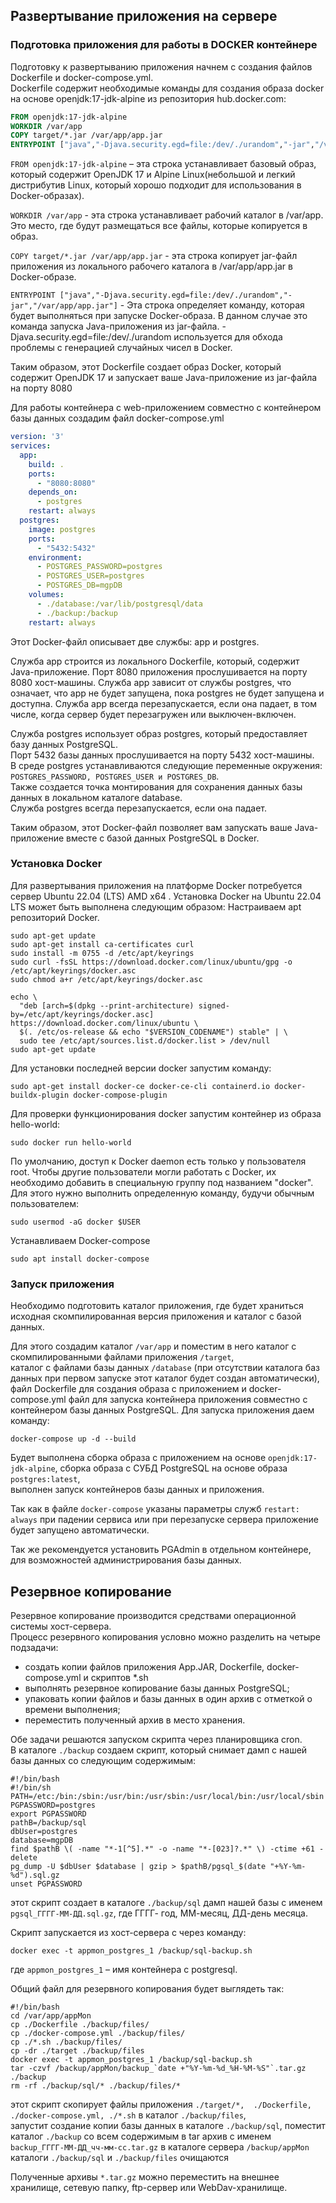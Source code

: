 ## Развертывание приложения на сервере
### Подготовка приложения для работы в DOCKER контейнере
Подготовку к развертыванию приложения начнем с создания файлов Dockerfile и docker-compose.yml.  
Dockerfile содержит необходимые команды для создания образа docker на основе openjdk:17-jdk-alpine из репозитория hub.docker.com:
```Dockerfile
FROM openjdk:17-jdk-alpine
WORKDIR /var/app
COPY target/*.jar /var/app/app.jar
ENTRYPOINT ["java","-Djava.security.egd=file:/dev/./urandom","-jar","/var/app/app.jar"]
```
```FROM openjdk:17-jdk-alpine``` – эта строка устанавливает базовый образ, который содержит OpenJDK 17 и Alpine Linux(небольшой и легкий дистрибутив Linux, который хорошо подходит для использования в Docker-образах).

```WORKDIR /var/app``` - эта строка устанавливает рабочий каталог в /var/app. Это место, где будут размещаться все файлы, которые копируется в образ.

```COPY target/*.jar /var/app/app.jar``` - эта строка копирует jar-файл приложения из локального рабочего каталога в /var/app/app.jar в Docker-образе.

```ENTRYPOINT ["java","-Djava.security.egd=file:/dev/./urandom","-jar","/var/app/app.jar"]``` - Эта строка определяет команду, которая будет выполняться при запуске Docker-образа. В данном случае это команда запуска Java-приложения из jar-файла. -Djava.security.egd=file:/dev/./urandom используется для обхода проблемы с генерацией случайных чисел в Docker.

Таким образом, этот Dockerfile создает образ Docker, который содержит OpenJDK 17 и запускает ваше Java-приложение из jar-файла на порту 8080

Для работы контейнера с web-приложением совместно с контейнером базы данных создадим файл docker-compose.yml
```YAML
version: '3'
services:
  app:
    build: .
    ports:
      - "8080:8080"
    depends_on:
      - postgres
    restart: always
  postgres:
    image: postgres
    ports:
      - "5432:5432"
    environment:
      - POSTGRES_PASSWORD=postgres
      - POSTGRES_USER=postgres
      - POSTGRES_DB=mgpDB
    volumes:
      - ./database:/var/lib/postgresql/data
      - ./backup:/backup
    restart: always
```
Этот Docker-файл описывает две службы: app и postgres.

Служба app строится из локального Dockerfile, который, содержит Java-приложение. Порт 8080 приложения прослушивается на порту 8080 хост-машины. Служба app зависит от службы postgres, что означает, что app не будет запущена, пока postgres не будет запущена и доступна. Служба app всегда перезапускается, если она падает, в том числе, когда сервер будет перезагружен или выключен-включен.

Служба postgres использует образ postgres, который предоставляет базу данных PostgreSQL.  
Порт 5432 базы данных прослушивается на порту 5432 хост-машины.  
В среде postgres устанавливаются следующие переменные окружения: ```POSTGRES_PASSWORD, POSTGRES_USER и POSTGRES_DB```.  
Также создается точка монтирования для сохранения данных базы данных в локальном каталоге database.  
Служба postgres всегда перезапускается, если она падает.

Таким образом, этот Docker-файл позволяет вам запускать ваше Java-приложение вместе с базой данных PostgreSQL в Docker.

### Установка Docker
Для развертывания приложения на платформе Docker потребуется сервер Ubuntu 22.04 (LTS) AMD x64 .
Установка Docker на Ubuntu 22.04 LTS может быть выполнена следующим образом:
Настраиваем apt репозиторий Docker.
```shell
sudo apt-get update
sudo apt-get install ca-certificates curl
sudo install -m 0755 -d /etc/apt/keyrings
sudo curl -fsSL https://download.docker.com/linux/ubuntu/gpg -o /etc/apt/keyrings/docker.asc
sudo chmod a+r /etc/apt/keyrings/docker.asc

echo \
  "deb [arch=$(dpkg --print-architecture) signed-by=/etc/apt/keyrings/docker.asc] https://download.docker.com/linux/ubuntu \
  $(. /etc/os-release && echo "$VERSION_CODENAME") stable" | \
  sudo tee /etc/apt/sources.list.d/docker.list > /dev/null
sudo apt-get update
```
Для установки последней версии docker запустим команду:
```shell
sudo apt-get install docker-ce docker-ce-cli containerd.io docker-buildx-plugin docker-compose-plugin
```

Для проверки функционирования docker запустим контейнер из образа hello-world:
```shell
sudo docker run hello-world
```
По умолчанию, доступ к Docker daemon есть только у пользователя root. Чтобы другие пользователи могли работать с Docker, их необходимо добавить в специальную группу под названием "docker".
Для этого нужно выполнить определенную команду, будучи обычным пользователем:
```shell
sudo usermod -aG docker $USER
```
Устанавливаем Docker-compose
```shell
sudo apt install docker-compose
```
### Запуск приложения
Необходимо подготовить каталог приложения, где будет храниться исходная скомпилированная версия приложения и каталог с базой данных.

Для этого создадим каталог ```/var/app``` и поместим в него каталог с скомпилированными файлами приложения ```/target```,  
каталог с файлами базы данных ```/database``` (при отсутствии каталога баз данных при первом запуске этот каталог будет создан автоматически), файл Dockerfile для создания образа с приложением и docker-compose.yml файл для запуска контейнера приложения совместно с контейнером базы данных PostgreSQL.
Для запуска приложения даем команду:
```shell
docker-compose up -d --build
```
Будет выполнена сборка образа с приложением на основе ```openjdk:17-jdk-alpine```, сборка образа c СУБД PostgreSQL на основе образа ```postgres:latest```,  
выполнен запуск контейнеров базы данных и приложения.

Так как в файле ``docker-compose`` указаны параметры служб ```restart: always``` при падении сервиса или при перезапуске сервера приложение будет запущено автоматически.

Так же рекомендуется установить PGAdmin в отдельном контейнере, для возможностей администрирования базы данных. 

## Резервное копирование
Резервное копирование производится средствами операционной системы хост-сервера.  
Процесс резервного копирования условно можно разделить на четыре подзадачи:
* создать копии файлов приложения App.JAR, Dockerfile, docker-compose.yml и скриптов *.sh
* выполнять резервное копирование базы данных PostgreSQL;
* упаковать копии файлов и базы данных в один архив с отметкой о времени выполнения;
* переместить полученный архив в место хранения.

Обе задачи решаются запуском скрипта через планировщика cron.  
В каталоге ```./backup``` создаем скрипт, который снимает дамп с нашей базы данных со следующим содержимым:
```shell
#!/bin/bash
#!/bin/sh
PATH=/etc:/bin:/sbin:/usr/bin:/usr/sbin:/usr/local/bin:/usr/local/sbin
PGPASSWORD=postgres
export PGPASSWORD
pathB=/backup/sql
dbUser=postgres
database=mgpDB
find $pathB \( -name "*-1[^5].*" -o -name "*-[023]?.*" \) -ctime +61 -delete
pg_dump -U $dbUser $database | gzip > $pathB/pgsql_$(date "+%Y-%m-%d").sql.gz
unset PGPASSWORD
```
этот скрипт создает в каталоге ```./backup/sql``` дамп нашей базы с именем ```pgsql_ГГГГ-ММ-ДД.sql.gz```,  где ГГГГ- год, ММ-месяц, ДД-день месяца.

Скрипт запускается из хост-сервера с через команду:
```shell
docker exec -t appmon_postgres_1 /backup/sql-backup.sh
```
где ```appmon_postgres_1``` – имя контейнера с postgresql.

Общий файл для резервного копирования будет выглядеть так:
```shell
#!/bin/bash
cd /var/app/appMon
cp ./Dockerfile ./backup/files/
cp ./docker-compose.yml ./backup/files/
cp ./*.sh ./backup/files/
cp -dr ./target ./backup/files
docker exec -t appmon_postgres_1 /backup/sql-backup.sh
tar -czvf /backup/appMon/backup_`date +"%Y-%m-%d_%H-%M-%S"`.tar.gz ./backup
rm -rf ./backup/sql/* ./backup/files/* 
```
этот скрипт скопирует файлы приложения ```./target/*,  ./Dockerfile, ./docker-compose.yml, ./*.sh``` в каталог ```./backup/files```,  
запустит создание копии базы данных в каталоге ```./backup/sql```,
поместит каталог ```./backup``` со всем содержимым в tar архив с именем ```backup_ГГГГ-ММ-ДД_чч-мм-сс.tar.gz``` в каталоге сервера ```/backup/appMon```
каталоги ```./backup/sql``` и ```./backup/files``` очищаются

Полученные архивы `*.tar.gz` можно переместить на внешнее хранилище, сетевую папку, ftp-сервер или WebDav-хранилище.
